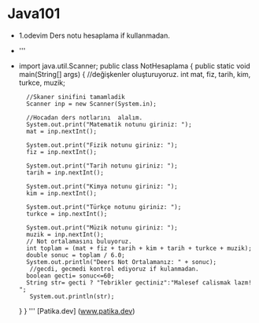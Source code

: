 # Java101
* 1.odevim Ders notu hesaplama if kullanmadan.
* ''' 
* import java.util.Scanner;
public class NotHesaplama {
    public static void main(String[] args) {
        //değişkenler oluşturuyoruz.
        int mat, fiz, tarih, kim, turkce, muzik;

        //Skaner sinifini tamamladik
        Scanner inp = new Scanner(System.in);

        //Hocadan ders notlarını  alalım.
        System.out.print("Matematik notunu giriniz: ");
        mat = inp.nextInt();

        System.out.print("Fizik notunu giriniz: ");
        fiz = inp.nextInt();

        System.out.print("Tarih notunu giriniz: ");
        tarih = inp.nextInt();

        System.out.print("Kimya notunu giriniz: ");
        kim = inp.nextInt();

        System.out.print("Türkçe notunu giriniz: ");
        turkce = inp.nextInt();

        System.out.print("Müzik notunu giriniz: ");
        muzik = inp.nextInt();
        // Not ortalamasını buluyoruz.
        int toplam = (mat + fiz + tarih + kim + tarih + turkce + muzik);
        double sonuc = toplam / 6.0;
        System.out.println("Deers Not Ortalamanız: " + sonuc);
         //gecdi, gecmedi kontrol ediyoruz if kulanmadan.
        boolean gecti= sonuc<=60;
        String str= gecti ? "Tebrikler gectiniz":"Malesef calismak lazm! ";
         System.out.println(str);
    }
}  '''
[Patika.dev] (www.patika.dev)
